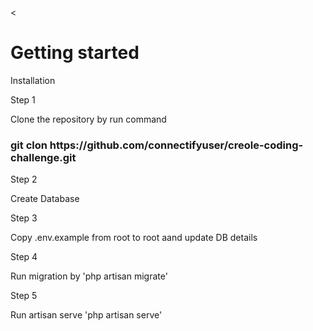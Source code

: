 <<!DOCTYPE html>
<html>
<head>
	<meta charset="utf-8">
</head>
<body>
<h1>Getting started</h1>
<div class="installation">
	<p>Installation</p>
	Step 1
	<p>Clone the repository by run command</p>
	<h3>git clon https://github.com/connectifyuser/creole-coding-challenge.git</h3>
	Step 2
	<p>Create Database</p>
	Step 3
	<p>Copy .env.example from root to root aand update DB details</p>
	Step 4
	<p>Run migration by 'php artisan migrate'</p>
	Step 5
	<p>Run artisan serve 'php artisan serve'</p>
</div>
</body>
</html>